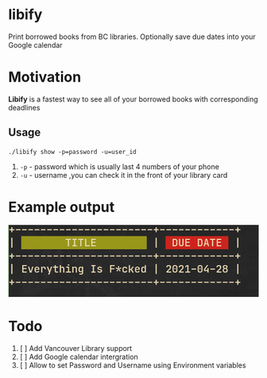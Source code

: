 # libify
Print borrowed books from BC libraries. Optionally save due dates into your Google calendar

# Motivation
**Libify** is a fastest way to see all of your borrowed books with corresponding deadlines

## Usage
```
./libify show -p=password -u=user_id
```
1. `-p` - password which is usually last 4 numbers of your phone
2. `-u` - username ,you can check it in the front of your library card

# Example output

![Output](images/usege2.png)

# Todo
1. [ ]  Add Vancouver Library support
2. [ ]  Add Google calendar intergration
3. [ ]  Allow to set Password and Username using Environment variables
